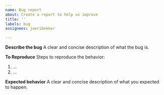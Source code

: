 ```yaml
---
name: Bug report
about: Create a report to help us improve
title: ''
labels: bug
assignees: joeribekker

---
```


**Describe the bug**
A clear and concise description of what the bug is.

**To Reproduce**
Steps to reproduce the behavior:
1. ...
2. ...

**Expected behavior**
A clear and concise description of what you expected to happen.
